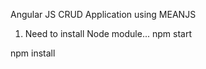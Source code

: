 Angular JS CRUD Application using MEANJS

1) Need to install Node module...
npm start

npm install

 